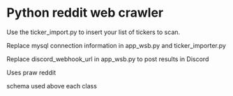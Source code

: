 # Python reddit web crawler

Use the ticker_import.py to insert your list of tickers to scan.

Replace mysql connection information in app_wsb.py and ticker_importer.py

Replace discord_webhook_url in app_wsb.py to post results in Discord

Uses praw reddit

schema used above each class